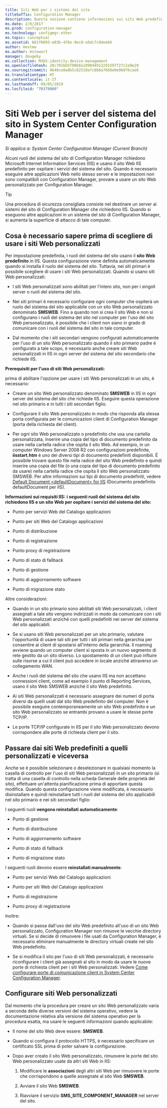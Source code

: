 ```yaml
---
title: Siti Web per i sistemi del sito
titleSuffix: Configuration Manager
description: Questa sezione contiene informazioni sui siti Web predefiniti e personalizzati per i server del sistema del sito in System Center Configuration Manager.
ms.date: 2/8/2017
ms.prod: configuration-manager
ms.technology: configmgr-other
ms.topic: conceptual
ms.assetid: 681f0893-e83b-476e-9ec0-a5dc7c9deeb6
author: mestew
ms.author: mstewart
manager: dougeby
ms.collection: M365-identity-device-management
ms.openlocfilehash: 20c701bb5f00b8a109044913291597f27c2a9e29
ms.sourcegitcommit: 9648ce8a8b5c82518e7c8b6a7668e0e9b076cae6
ms.translationtype: HT
ms.contentlocale: it-IT
ms.lasthandoff: 09/05/2019
ms.locfileid: "70379800"
---
```

# <a name="websites-for-site-system-servers-in-system-center-configuration-manager"></a>Siti Web per i server del sistema del sito in System Center Configuration Manager

*Si applica a: System Center Configuration Manager (Current Branch)*

Alcuni ruoli del sistema del sito di Configuration Manager richiedono Microsoft Internet Information Services (IIS) e usano il sito Web IIS predefinito per ospitare i servizi del sistema del sito. Quando è necessario eseguire altre applicazioni Web nello stesso server e le impostazioni non sono compatibili con Configuration Manager, provare a usare un sito Web personalizzato per Configuration Manager.  

> [!TIP]  
>  Una procedura di sicurezza consigliata consiste nel destinare un server ai sistemi del sito di Configuration Manager che richiedono IIS. Quando si eseguono altre applicazioni in un sistema del sito di Configuration Manager, si aumenta la superficie di attacco di tale computer.  




##  <a name="BKMK_What2Know"></a> Cosa è necessario sapere prima di scegliere di usare i siti Web personalizzati  
 Per impostazione predefinita, i ruoli del sistema del sito usano il **sito Web predefinito** in IIS. Questa configurazione viene definita automaticamente quando si installa il ruolo del sistema del sito. Tuttavia, nei siti primari è possibile scegliere di usare i siti Web personalizzati. Quando si usano siti Web personalizzati:  

-   I siti Web personalizzati sono abilitati per l'intero sito, non per i singoli server o ruoli del sistema del sito.  

-   Nei siti primari è necessario configurare ogni computer che ospiterà un ruolo del sistema del sito applicabile con un sito Web personalizzato denominato **SMSWEB**. Fino a quando non si crea il sito Web e non si configurano i ruoli del sistema del sito nel computer per l'uso del sito Web personalizzato, è possibile che i client non siano in grado di comunicare con i ruoli del sistema del sito in tale computer.  

-   Dal momento che i siti secondari vengono configurati automaticamente per l'uso di un sito Web personalizzato quando il sito primario padre è configurato a tale scopo, è necessario anche creare siti Web personalizzati in IIS in ogni server del sistema del sito secondario che richiede IIS.  


  **Prerequisiti per l'uso di siti Web personalizzati:**  

 prima di abilitare l'opzione per usare i siti Web personalizzati in un sito, è necessario:  

-   Creare un sito Web personalizzato denominato **SMSWEB** in IIS in ogni server del sistema del sito che richiede IIS. Eseguire questa operazione nel sito primario e in tutti i siti secondari figlio.  

-   Configurare il sito Web personalizzato in modo che risponda alla stessa porta configurata per le comunicazioni client di Configuration Manager (porta della richiesta del client).  

-   Per ogni sito Web personalizzato o predefinito che usa una cartella personalizzata, inserire una copia del tipo di documento predefinito da usare nella cartella radice che ospita il sito Web. Ad esempio, in un computer Windows Server 2008 R2 con configurazioni predefinite, **iisstart.htm** è uno dei diversi tipi di documento predefiniti disponibili. È possibile trovare questo file nella radice del sito Web predefinito e quindi inserire una copia del file (o una copia del tipo di documento predefinito da usare) nella cartella radice che ospita il sito Web personalizzato SMSWEB. Per altre informazioni sui tipi di documento predefiniti, vedere [Default Document &lt;defaultDocument\> for IIS](https://www.iis.net/configreference/system.webserver/defaultdocument) (Documento predefinito defaultDocument per IIS).  

**Informazioni sui requisiti IIS:** 
**i seguenti ruoli del sistema del sito richiedono IIS e un sito Web per ospitare i servizi del sistema del sito:**  

-   Punto per servizi Web del Catalogo applicazioni  

-   Punto per siti Web del Catalogo applicazioni  

-   Punto di distribuzione  

-   Punto di registrazione  

-   Punto proxy di registrazione  

-   Punto di stato di fallback  

-   Punto di gestione  

-   Punto di aggiornamento software  

-   Punto di migrazione stato  

Altre considerazioni:  

-   Quando in un sito primario sono abilitati siti Web personalizzati, i client assegnati a tale sito vengono indirizzati in modo da comunicare con i siti Web personalizzati anziché con quelli predefiniti nei server del sistema del sito applicabili.  

-   Se si usano siti Web personalizzati per un sito primario, valutare l'opportunità di usare tali siti per tutti i siti primari nella gerarchia per consentire ai client di spostarsi all'interno della gerarchia. Il roaming avviene quando un computer client si sposta in un nuovo segmento di rete gestito da un sito diverso. Lo spostamento di un client può influire sulle risorse a cui il client può accedere in locale anziché attraverso un collegamento WAN.  

-   Anche i ruoli del sistema del sito che usano IIS ma non accettano connessioni client, come ad esempio il punto di Reporting Services, usano il sito Web SMSWEB anziché il sito Web predefinito.  

-   Ai siti Web personalizzati è necessario assegnare dei numeri di porta diversi da quelli usati dal sito Web predefinito del computer. Non è possibile eseguire contemporaneamente un sito Web predefinito e un sito Web personalizzato se entrambi provano a usare le stesse porte TCP/IP.  

-   Le porte TCP/IP configurate in IIS per il sito Web personalizzato devono corrispondere alle porte di richiesta client per il sito.  

## <a name="switch-between-default-and-custom-websites"></a>Passare dai siti Web predefiniti a quelli personalizzati e viceversa  
Anche se è possibile selezionare o deselezionare in qualsiasi momento la casella di controllo per l'uso di siti Web personalizzati in un sito primario (si tratta di una casella di controllo nella scheda Generale delle proprietà del sito), effettuare un'attenta pianificazione prima di apportare questa modifica. Quando questa configurazione viene modificata, è necessario disinstallare e quindi reinstallare tutti i ruoli del sistema del sito applicabili nel sito primario e nei siti secondari figlio:  

I seguenti ruoli **vengono reinstallati automaticamente**:  

-   Punto di gestione  

-   Punto di distribuzione  

-   Punto di aggiornamento software  

-   Punto di stato di fallback  

-   Punto di migrazione stato  

I seguenti ruoli devono essere **reinstallati manualmente**:  

-   Punto per servizi Web del Catalogo applicazioni  

-   Punto per siti Web del Catalogo applicazioni  

-   Punto di registrazione  

-   Punto proxy di registrazione  

Inoltre:  

-   Quando si passa dall'uso del sito Web predefinito all'uso di un sito Web personalizzato, Configuration Manager non rimuove le vecchie directory virtuali. Se si decide di rimuovere i file usati da Configuration Manager, è necessario eliminare manualmente le directory virtuali create nel sito Web predefinito.  

-   Se si modifica il sito per l'uso di siti Web personalizzati, è necessario riconfigurare i client già assegnati al sito in modo da usare le nuove porte di richiesta client per i siti Web personalizzati. Vedere [Come configurare porte di comunicazione client in System Center Configuration Manager](../../../core/clients/deploy/configure-client-communication-ports.md).  

## <a name="set-up-custom-websites"></a>Configurare siti Web personalizzati  
Dal momento che la procedura per creare un sito Web personalizzato varia a seconda delle diverse versioni del sistema operativo, vedere la documentazione relativa alla versione del sistema operativo per la procedura esatta, ma usare le seguenti informazioni quando applicabile:  

-   Il nome del sito Web deve essere: **SMSWEB**.  

-   Quando si configura il protocollo HTTPS, è necessario specificare un certificato SSL prima di poter salvare la configurazione.  

-   Dopo aver creato il sito Web personalizzato, rimuovere le porte del sito Web personalizzato usate da altri siti Web in IIS:  

    1.  Modificare le **associazioni** degli altri siti Web per rimuovere le porte che corrispondono a quelle assegnate al sito Web **SMSWEB**.  

    2.  Avviare il sito Web **SMSWEB**.  

    3.  Riavviare il servizio **SMS_SITE_COMPONENT_MANAGER** nel server del sito.  
